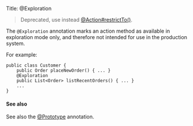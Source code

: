 Title: @Exploration

[//]: # (content copied to _user-guide_xxx)

> Deprecated, use instead [@Action#restrictTo()](./Action.html).

The `@Exploration` annotation marks an action method as available in
exploration mode only, and therefore not intended for use in the
production system. 


For example:

    public class Customer {
        public Order placeNewOrder() { ... }
        @Exploration
        public List<Order> listRecentOrders() { ... }
        ...
    }

    
#### See also

See also the [@Prototype](./Prototype-deprecated.html) annotation.
